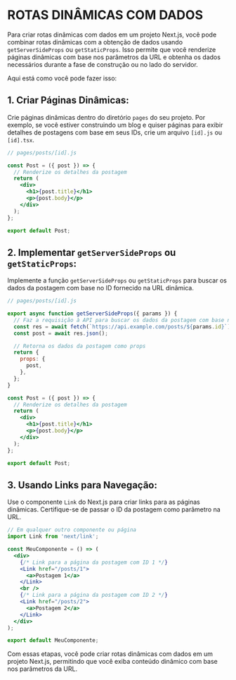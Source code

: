 # ROTAS DINÂMICAS COM DADOS
Para criar rotas dinâmicas com dados em um projeto Next.js, você pode combinar rotas dinâmicas com a obtenção de dados usando `getServerSideProps` ou `getStaticProps`. Isso permite que você renderize páginas dinâmicas com base nos parâmetros da URL e obtenha os dados necessários durante a fase de construção ou no lado do servidor.

Aqui está como você pode fazer isso:

## 1. Criar Páginas Dinâmicas:
Crie páginas dinâmicas dentro do diretório `pages` do seu projeto. Por exemplo, se você estiver construindo um blog e quiser páginas para exibir detalhes de postagens com base em seus IDs, crie um arquivo `[id].js` ou `[id].tsx`.

```jsx
// pages/posts/[id].js

const Post = ({ post }) => {
  // Renderize os detalhes da postagem
  return (
    <div>
      <h1>{post.title}</h1>
      <p>{post.body}</p>
    </div>
  );
};

export default Post;
```

## 2. Implementar `getServerSideProps` ou `getStaticProps`:
Implemente a função `getServerSideProps` ou `getStaticProps` para buscar os dados da postagem com base no ID fornecido na URL dinâmica.

```jsx
// pages/posts/[id].js

export async function getServerSideProps({ params }) {
  // Faz a requisição à API para buscar os dados da postagem com base no ID
  const res = await fetch(`https://api.example.com/posts/${params.id}`);
  const post = await res.json();

  // Retorna os dados da postagem como props
  return {
    props: {
      post,
    },
  };
}

const Post = ({ post }) => {
  // Renderize os detalhes da postagem
  return (
    <div>
      <h1>{post.title}</h1>
      <p>{post.body}</p>
    </div>
  );
};

export default Post;
```

## 3. Usando Links para Navegação:
Use o componente `Link` do Next.js para criar links para as páginas dinâmicas. Certifique-se de passar o ID da postagem como parâmetro na URL.

```jsx
// Em qualquer outro componente ou página
import Link from 'next/link';

const MeuComponente = () => (
  <div>
    {/* Link para a página da postagem com ID 1 */}
    <Link href="/posts/1">
      <a>Postagem 1</a>
    </Link>
    <br />
    {/* Link para a página da postagem com ID 2 */}
    <Link href="/posts/2">
      <a>Postagem 2</a>
    </Link>
  </div>
);

export default MeuComponente;
```

Com essas etapas, você pode criar rotas dinâmicas com dados em um projeto Next.js, permitindo que você exiba conteúdo dinâmico com base nos parâmetros da URL.
